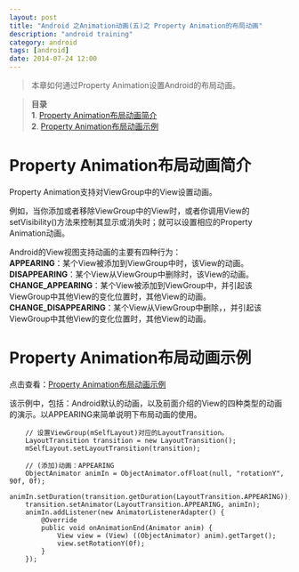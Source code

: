 ```yaml
---
layout: post
title: "Android 之Animation动画(五)之 Property Animation的布局动画"
description: "android training"
category: android
tags: [android]
date: 2014-07-24 12:00
---
```


> 本章如何通过Property Animation设置Android的布局动画。

> **目录**  
> **1**. [Property Animation布局动画简介](#anchor1)  
> **2**. [Property Animation布局动画示例](#anchor2)  


<a name="anchor1"></a>
# Property Animation布局动画简介

Property Animation支持对ViewGroup中的View设置动画。

例如，当你添加或者移除ViewGroup中的View时，或者你调用View的setVisibility()方法来控制其显示或消失时；就可以设置相应的Property Animation动画。

Android的View视图支持动画的主要有四种行为：  
**APPEARING**：某个View被添加到ViewGroup中时，该View的动画。  
**DISAPPEARING**：某个View从ViewGroup中删除时，该View的动画。  
**CHANGE_APPEARING**：某个View被添加到ViewGroup中，并引起该ViewGroup中其他View的变化位置时，其他View的动画。  
**CHANGE_DISAPPEARING**：某个View从ViewGroup中删除，，并引起该ViewGroup中其他View的变化位置时，其他View的动画。



<a name="anchor2"></a>
# Property Animation布局动画示例

点击查看：[Property Animation布局动画示例](https://github.com/wangkuiwu/android_applets/tree/master/api_guide/animation/property_animation/04_layout_animation/AnimationTest)

该示例中，包括：Android默认的动画，以及前面介绍的View的四种类型的动画的演示。以APPEARING来简单说明下布局动画的使用。

        // 设置ViewGroup(mSelfLayout)对应的LayoutTransition。
        LayoutTransition transition = new LayoutTransition();
        mSelfLayout.setLayoutTransition(transition);

        // (添加)动画：APPEARING
        ObjectAnimator animIn = ObjectAnimator.ofFloat(null, "rotationY", 90f, 0f);
        animIn.setDuration(transition.getDuration(LayoutTransition.APPEARING));
        transition.setAnimator(LayoutTransition.APPEARING, animIn);
        animIn.addListener(new AnimatorListenerAdapter() {
            @Override
            public void onAnimationEnd(Animator anim) {
                View view = (View) ((ObjectAnimator) anim).getTarget();
                view.setRotationY(0f);
            }   
        }); 


